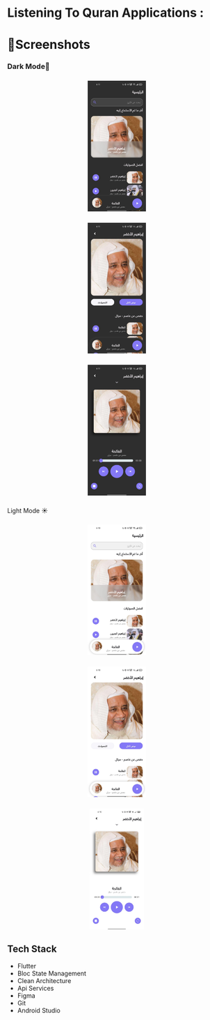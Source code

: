 <h1 align="left">Listening To Quran Applications :</h1>

###

<h1 align="left">📱Screenshots</h1>

###

<h3 align="left">Dark Mode🌙</h3>

###
<tr>
<div align="center">
  <img height="300" src="https://github.com/saeedahmed725/astama_quran/blob/main/assets/screenshots/1%20dark.jpg?raw=true"  />
</div>

###

<div align="center">
  <img height="300" src="https://github.com/saeedahmed725/astama_quran/blob/main/assets/screenshots/2%20dark.jpg?raw=true"  />
</div>

###

<div align="center">
  <img height="300" src="https://github.com/saeedahmed725/astama_quran/blob/main/assets/screenshots/3%20dark.jpg?raw=true"  />
</div>

###

<p align="left">Light Mode ☀️</p>

###

<div align="center">
  <img  height="300" src="https://github.com/saeedahmed725/astama_quran/blob/main/assets/screenshots/1%20light.jpg?raw=true"  />
</div>

###

<div align="center">
  <img height="300" src="https://github.com/saeedahmed725/astama_quran/blob/main/assets/screenshots/2%20light.jpg?raw=true"  />
</div>

###

<div align="center">
  <img height="278" src="https://github.com/saeedahmed725/astama_quran/blob/main/assets/screenshots/3%20light.jpg?raw=true"  />
</div>
</tr>

###

<h2 align="left">Tech Stack</h2>

- Flutter
- Bloc State Management
- Clean Architecture
- Api Services 
- Figma
- Git
- Android Studio
